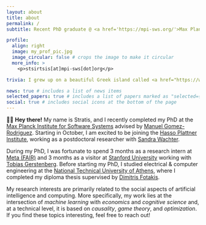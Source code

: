 ```yaml
---
layout: about
title: about
permalink: /
subtitle: Recent PhD graduate @ <a href='https://mpi-sws.org/'>Max Planck Institute for Software Systems</a>

profile:
  align: right
  image: my_prof_pic.jpg
  image_circular: false # crops the image to make it circular
  more_info: >
    <p>stsirtsis[at]mpi-sws[dot]org</p>

trivia: I grew up on a beautiful Greek island called <a href="https://www.visitlesvos.gr/en/">Lesvos</a>. In my free time, I enjoy (trail) running and playing the guitar.

news: true # includes a list of news items
selected_papers: true # includes a list of papers marked as "selected={true}"
social: true # includes social icons at the bottom of the page
---
```


👋🏼 **Hey there!** My name is Stratis, and I recently completed my PhD at the [Max Planck Institute for Software Systems](https://www.mpi-sws.org/) advised by [Manuel Gomez-Rodriguez](https://people.mpi-sws.org/~manuelgr/). Starting in October, I am excited to be joining the [Hasso Plattner Institute](https://hpi.de/en/), working as a postdoctoral researcher with [Sandra Wachter](https://www.oii.ox.ac.uk/people/profiles/sandra-wachter/).

During my PhD, I was fortunate to spend 3 months as a research intern at [Meta (FAIR)](https://ai.meta.com/) and 3 months as a visitor at [Stanford University](https://www.stanford.edu/) working with [Tobias Gerstenberg](https://cicl.stanford.edu/member/tobias_gerstenberg/). Before starting my PhD, I studied electrical & computer engineering at the [National Technical University of Athens](https://ntua.gr/en/), where I completed my diploma thesis supervised by [Dimitris Fotakis](http://www.softlab.ntua.gr/~fotakis/).

My research interests are primarily related to the social aspects of artificial intelligence and computing. More specifically, my work lies at the intersection of *machine learning* with *economics* and *cognitive science* and, at a technical level, it is based on *causality*, *game theory*, and *optimization*. If you find these topics interesting, feel free to reach out!
